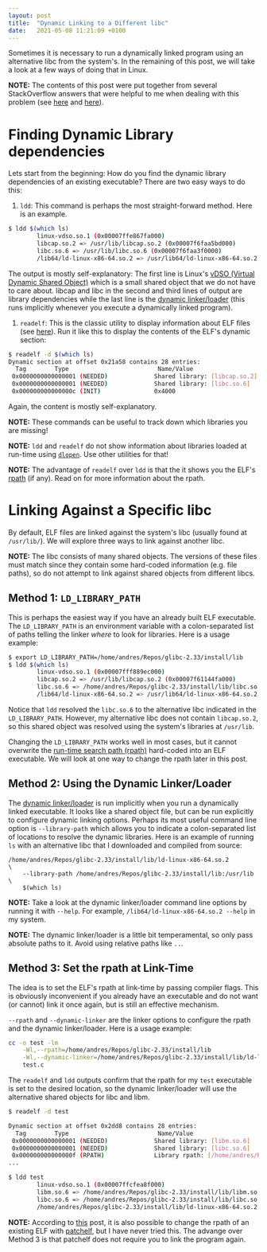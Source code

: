 ```yaml
---
layout: post
title:  "Dynamic Linking to a Different libc"
date:   2021-05-08 11:21:09 +0100
---
```


Sometimes it is necessary to run a dynamically linked program using an
alternative libc from the system's. In the remaining of this post, we will take
a look at a few ways of doing that in Linux.

**NOTE:** The contents of this post were put together from several
StackOverflow answers that were helpful to me when dealing with this problem
(see [here](https://stackoverflow.com/questions/847179/multiple-glibc-libraries-on-a-single-host)
and [here](https://unix.stackexchange.com/questions/120015/how-to-find-out-the-dynamic-libraries-executables-loads-when-run)).

# Finding Dynamic Library dependencies

Lets start from the beginning: How do you find the dynamic library dependencies
of an existing executable? There are two easy ways to do this:

1. `ldd`: This command is perhaps the most straight-forward method. Here is an
example.
```bash
$ ldd $(which ls)
        linux-vdso.so.1 (0x00007ffe867fa000)
        libcap.so.2 => /usr/lib/libcap.so.2 (0x00007f6faa5bd000)
        libc.so.6 => /usr/lib/libc.so.6 (0x00007f6faa3f0000)
        /lib64/ld-linux-x86-64.so.2 => /usr/lib64/ld-linux-x86-64.so.2 (0x00007f6faa607000)
```
The output is mostly self-explanatory: The first line is Linux's [vDSO (Virtual
Dynamic Shared Object)](https://man7.org/linux/man-pages/man7/vdso.7.html)
which is a small shared object that we do not have to care about. libcap and
libc in the second and third lines of output are library dependencies while the
last line is the [dynamic linker/loader](https://linux.die.net/man/8/ld-linux)
(this runs implicitly whenever you execute a dynamically linked program).
1. `readelf`: This is the classic utility to display information about ELF
files (see [here](https://linux.die.net/man/1/readelf)). Run it like this to
display the contents of the ELF's dynamic section:
```bash
$ readelf -d $(which ls)
Dynamic section at offset 0x21a58 contains 28 entries:
  Tag        Type                         Name/Value
 0x0000000000000001 (NEEDED)             Shared library: [libcap.so.2]
 0x0000000000000001 (NEEDED)             Shared library: [libc.so.6]
 0x000000000000000c (INIT)               0x4000
```
Again, the content is mostly self-explanatory.

**NOTE:** These commands can be useful to track down which libraries you are
missing!

**NOTE:** `ldd` and `readelf` do not show information about libraries loaded at
run-time using [`dlopen`](https://man7.org/linux/man-pages/man3/dlopen.3.html).
Use other utilities for that!

**NOTE:** The advantage of `readelf` over `ldd` is that the it shows you the
ELF's [rpath](https://en.wikipedia.org/wiki/Rpath) (if any). Read on for more
information about the rpath.

# Linking Against a Specific libc

By default, ELF files are linked against the system's libc (usually found at
`/usr/lib/`). We will explore three ways to link against another libc.

**NOTE:** The libc consists of many shared objects. The versions of these files
must match since they contain some hard-coded information (e.g. file paths), so
do not attempt to link against shared objects from different libcs.

## Method 1: `LD_LIBRARY_PATH`

This is perhaps the easiest way if you have an already built ELF executable.
The `LD_LIBRARY_PATH` is an environment variable with a colon-separated list of
paths telling the linker *where* to look for libraries. Here is a usage
example:

```bash
$ export LD_LIBRARY_PATH=/home/andres/Repos/glibc-2.33/install/lib
$ ldd $(which ls)
        linux-vdso.so.1 (0x00007fff889ec000)
        libcap.so.2 => /usr/lib/libcap.so.2 (0x00007f61144fa000)
        libc.so.6 => /home/andres/Repos/glibc-2.33/install/lib/libc.so.6 (0x00007f6114337000)
        /lib64/ld-linux-x86-64.so.2 => /usr/lib64/ld-linux-x86-64.so.2 (0x00007f6114544000)
```

Notice that `ldd` resolved the `libc.so.6` to the alternative libc indicated in
the `LD_LIBRARY_PATH`. However, my alternative libc does not contain
`libcap.so.2`, so this shared object was resolved using the system's libraries
at `/usr/lib`.

Changing the `LD_LIBRARY_PATH` works well in most cases, but it cannot
overwrite the [run-time search path
(rpath)](https://en.wikipedia.org/wiki/Rpath) hard-coded into an ELF
executable. We will look at one way to change the rpath later in this post.

## Method 2: Using the Dynamic Linker/Loader

The [dynamic linker/loader](https://linux.die.net/man/8/ld-linux) is run
implicitly when you run a dynamically linked executable. It looks like a shared
object file, but can be run explicitly to configure dynamic linking options.
Perhaps its most useful command line option is `--library-path` which allows
you to indicate a colon-separated list of locations to resolve the dynamic
libraries. Here is an example of running `ls` with an alternative libc that I
downloaded and compiled from source:

```
/home/andres/Repos/glibc-2.33/install/lib/ld-linux-x86-64.so.2        \
    --library-path /home/andres/Repos/glibc-2.33/install/lib:/usr/lib \
    $(which ls)
```

**NOTE:** Take a look at the dynamic linker/loader command line options by
running it with `--help`. For example, `/lib64/ld-linux-x86-64.so.2 --help` in
my system.

**NOTE:** The dynamic linker/loader is a little bit temperamental, so only pass
absolute paths to it. Avoid using relative paths like `..`.

## Method 3: Set the rpath at Link-Time

The idea is to set the ELF's rpath at link-time by passing compiler flags. This
is obviously inconvenient if you already have an executable and do not want (or
cannot) link it once again, but is still an effective mechanism.

`--rpath` and `--dynamic-linker` are the linker options to configure the rpath
and the dynamic linker/loader. Here is a usage example:

```bash
cc -o test -lm                                                                          \
    -Wl,--rpath=/home/andres/Repos/glibc-2.33/install/lib                               \
    -Wl,--dynamic-linker=/home/andres/Repos/glibc-2.33/install/lib/ld-linux-x86-64.so.2 \
    test.c
```

The `readelf` and `ldd` outputs confirm that the rpath for my `test` executable
is set to the desired location, so the dynamic linker/loader will use the
alternative shared objects for libc and libm.

```bash
$ readelf -d test

Dynamic section at offset 0x2dd8 contains 28 entries:
  Tag        Type                         Name/Value
 0x0000000000000001 (NEEDED)             Shared library: [libm.so.6]
 0x0000000000000001 (NEEDED)             Shared library: [libc.so.6]
 0x000000000000000f (RPATH)              Library rpath: [/home/andres/Repos/glibc-2.33/install/lib]
...

$ ldd test
        linux-vdso.so.1 (0x00007ffcfea8f000)
        libm.so.6 => /home/andres/Repos/glibc-2.33/install/lib/libm.so.6 (0x00007f7564e67000)
        libc.so.6 => /home/andres/Repos/glibc-2.33/install/lib/libc.so.6 (0x00007f7564ca4000)
        /home/andres/Repos/glibc-2.33/install/lib/ld-linux-x86-64.so.2 => /usr/lib64/ld-linux-x86-64.so.2 (0x00007f7564faf000)

```

**NOTE:** According to [this](https://stackoverflow.com/a/44710599/2111578)
post, it is also possible to change the rpath of an existing ELF with
[patchelf](https://github.com/NixOS/patchelf), but I have never tried this. The
advange over Method 3 is that patchelf does not require you to link the program
again.
